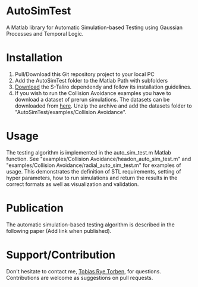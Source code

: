 # AutoSimTest
A Matlab library for Automatic Simulation-based Testing using Gaussian Processes and Temporal Logic.

# Installation
1) Pull/Download this Git repository project to your local PC
2) Add the AutoSimTest folder to the Matlab Path with subfolders
3) [Download](https://sites.google.com/a/asu.edu/s-taliro/s-taliro/download) the S-Taliro dependendy and follow its installation guidelines.
4) If you wish to run the Collision Avoidance examples you have to download a dataset of prerun simulations. The datasets can be downloaded from [here](https://studntnu-my.sharepoint.com/:u:/g/personal/tobiasvt_ntnu_no/ETUPnDWr42hOi9Zu1f46EMEBjelr8u45an01-6Gsc08RcA?e=hPi6jm). Unzip the archive and add the datasets folder to "AutoSimTest/examples/Collision Avoidance".

# Usage
The testing algorithm is implemented in the auto_sim_test.m Matlab function. See "examples/Collision Avoidance/headon_auto_sim_test.m" and "examples/Collision Avoidance/radial_auto_sim_test.m" for examples of usage. This demonstrates the definition of STL requirements, setting of hyper parameters, how to run simulations and return the results in the correct formats as well as visualization and validation.

# Publication
The automatic simulation-based testing algorithm is described in the following paper (Add link when published).

# Support/Contribution
Don't hesitate to contact me, [Tobias Rye Torben](https://www.ntnu.edu/employees/tobias.torben), for questions. Contributions are welcome as suggestions on pull requests.
